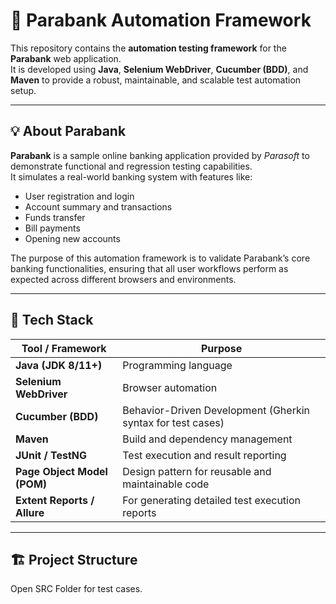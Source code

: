 # 🏦 Parabank Automation Framework

This repository contains the **automation testing framework** for the **Parabank** web application.  
It is developed using **Java**, **Selenium WebDriver**, **Cucumber (BDD)**, and **Maven** to provide a robust, maintainable, and scalable test automation setup.

---

## 💡 About Parabank

**Parabank** is a sample online banking application provided by *Parasoft* to demonstrate functional and regression testing capabilities.  
It simulates a real-world banking system with features like:
- User registration and login  
- Account summary and transactions  
- Funds transfer  
- Bill payments  
- Opening new accounts  

The purpose of this automation framework is to validate Parabank’s core banking functionalities, ensuring that all user workflows perform as expected across different browsers and environments.

---

## 🧰 Tech Stack

| Tool / Framework | Purpose |
|------------------|----------|
| **Java (JDK 8/11+)** | Programming language |
| **Selenium WebDriver** | Browser automation |
| **Cucumber (BDD)** | Behavior-Driven Development (Gherkin syntax for test cases) |
| **Maven** | Build and dependency management |
| **JUnit / TestNG** | Test execution and result reporting |
| **Page Object Model (POM)** | Design pattern for reusable and maintainable code |
| **Extent Reports / Allure** | For generating detailed test execution reports |

---

## 🏗️ Project Structure

Open SRC Folder for test cases.
